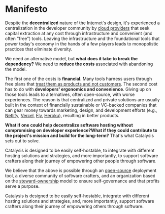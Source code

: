 # Manifesto

Despite the **decentralized** nature of the Internet's design,
it's experienced a centralization in the developer community by [cloud providers](https://en.wikipedia.org/wiki/Cloud_computing) that seek capital extraction at any cost through infrastructure and convenient (and often "free") tools. 
Leaving the infrastructure and the foundational tools that power today's economy in the hands of a few players leads to monopolistic practices that eliminate diversity.

We need an alternative model, but **what does it take to break the dependency?**
We need to **reduce the costs** associated with abandoning the model.

The first one of the costs is **financial**. Many tools harness users through free plans that [treat them as products and not customers](https://quoteinvestigator.com/2017/07/16/product/). The second cost has to do with **developers' ergonomics and convenience**. Giving up on those tools leads to alternatives, often open-source, with worse experiences. The reason is that centralized and private solutions are usually built in the context of financially sustainable or VC-backed companies that can gear money towards marketing, design, and development efforts (e.g., [Netlify](https://www.netlify.com/), [Vercel](https://vercel.com/), [Fly](https://fly.io/), [Heroku](https://dashboard.heroku.com/)), resulting in better products.


**What if one could help decentralize software hosting without compromising on developer experience?What if they could contribute to the project's mission and build for the long-term?** That's what Catalysis sets out to solve.

Catalysis is designed to be easily self-hostable,
to integrate with different hosting solutions and strategies,
and more importantly,
to support software crafters along their journey of empowering other people through software.

We believe that the above is possible through an [open-source](https://en.wikipedia.org/wiki/Open_source) deployment tool, a diverse community of software crafters, and an organization based on the [steward-ownership](https://purpose-economy.org/en/whats-steward-ownership/) model to ensure self-governance and that profits serve a purpose.

Catalysis is designed to be easily self-hostable, integrate with different hosting solutions and strategies, and, more importantly, support software crafters along their journey of empowering others through software.
